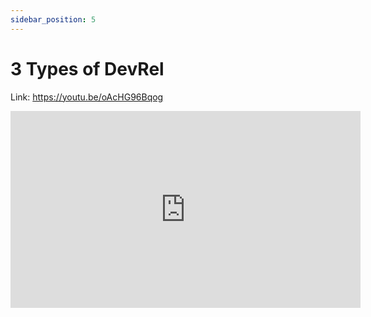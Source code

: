 ```yaml
---
sidebar_position: 5
---
```


# 3 Types of DevRel


Link: https://youtu.be/oAcHG96Bqog

<iframe width="560" height="315" src="https://www.youtube.com/embed/oAcHG96Bqog" title="YouTube video player" frameborder="0" allow="accelerometer; autoplay; clipboard-write; encrypted-media; gyroscope; picture-in-picture; web-share" allowfullscreen></iframe>
